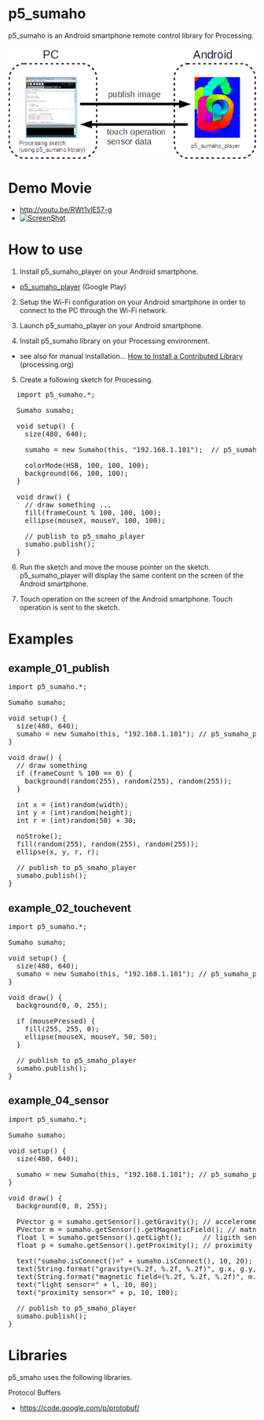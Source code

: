 p5_sumaho
=========

p5_sumaho is an Android smartphone remote control library for Processing.

![system abstract](fig01.png)

Demo Movie
=========
  * http://youtu.be/RWt1vlE57-g
  * [![ScreenShot](https://farm8.staticflickr.com/7125/13623802903_857e5497bd_m.jpg)](http://youtu.be/RWt1vlE57-g)
  

How to use
=========

1. Install p5_sumaho_player on your Android smartphone.
  * [p5_sumaho_player](https://play.google.com/store/apps/details?id=net.sabamiso.p5_sumaho_player) (Google Play)

2. Setup the Wi-Fi configuration on your Android smartphone in order to connect to the PC through the Wi-Fi network.

3. Launch p5_sumaho_player on your Android smartphone.

4. Install p5_sumaho library on your Processing environment.
  * see also for manual installation... [How to Install a Contributed Library](http://wiki.processing.org/w/How_to_Install_a_Contributed_Library) (processing.org)

5. Create a following sketch for Processing.
<pre>
  import p5_sumaho.*;
  
  Sumaho sumaho;
  
  void setup() {
    size(480, 640);
    
    sumaho = new Sumaho(this, "192.168.1.101");  // p5_sumaho_player IP Address
  
    colorMode(HSB, 100, 100, 100);
    background(66, 100, 100);
  }
  
  void draw() {
    // draw something ...
    fill(frameCount % 100, 100, 100);
    ellipse(mouseX, mouseY, 100, 100);
  
    // publish to p5_smaho_player  
    sumaho.publish();
  }
</pre>

6. Run the sketch and move the mouse pointer on the sketch. p5_sumaho_player will display the same content on the screen of the Android smartphone.

7. Touch operation on the screen of the Android smartphone. Touch operation is sent to the sketch.



Examples
=========

example_01_publish
--------
<pre>
import p5_sumaho.*;

Sumaho sumaho;
  
void setup() {
  size(480, 640);
  sumaho = new Sumaho(this, "192.168.1.101"); // p5_sumaho_player ip address
}

void draw() {
  // draw something
  if (frameCount % 100 == 0) {
    background(random(255), random(255), random(255));
  }

  int x = (int)random(width);
  int y = (int)random(height);
  int r = (int)random(50) + 30;

  noStroke();
  fill(random(255), random(255), random(255));
  ellipse(x, y, r, r);

  // publish to p5_smaho_player  
  sumaho.publish();
}
</pre>

example_02_touchevent
--------
<pre>
import p5_sumaho.*;

Sumaho sumaho;

void setup() {
  size(480, 640);
  sumaho = new Sumaho(this, "192.168.1.101"); // p5_sumaho_player ip address
}

void draw() {
  background(0, 0, 255);
  
  if (mousePressed) {
    fill(255, 255, 0);
    ellipse(mouseX, mouseY, 50, 50);
  }
  
  // publish to p5_smaho_player  
  sumaho.publish();
}
</pre>


example_04_sensor
--------

<pre>
import p5_sumaho.*;

Sumaho sumaho;

void setup() {
  size(480, 640);

  sumaho = new Sumaho(this, "192.168.1.101"); // p5_sumaho_player ip a
}

void draw() {
  background(0, 0, 255);

  PVector g = sumaho.getSensor().getGravity(); // accelerometer sensor value
  PVector m = sumaho.getSensor().getMagneticField(); // matnetic field sensor value
  float l = sumaho.getSensor().getLight();     // ligith sensor value
  float p = sumaho.getSensor().getProximity(); // proximity sensor value

  text("sumaho.isConnect()=" + sumaho.isConnect(), 10, 20);  
  text(String.format("gravity=(%.2f, %.2f, %.2f)", g.x, g.y, g.z), 10, 40);
  text(String.format("magnetic field=(%.2f, %.2f, %.2f)", m.x, m.y, m.z), 10, 60);
  text("light sensor=" + l, 10, 80);
  text("proximity sensor=" + p, 10, 100);

  // publish to p5_smaho_player  
  sumaho.publish();
}
</pre>

Libraries
========
p5_smaho uses the following libraries.

Protocol Buffers
* https://code.google.com/p/protobuf/

